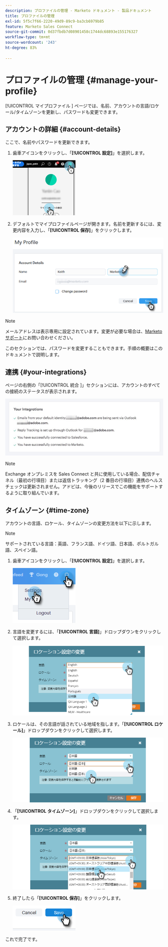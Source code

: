 ```yaml
---
description: プロファイルの管理 - Marketo ドキュメント - 製品ドキュメント
title: プロファイルの管理
exl-id: 5f5c7f66-2220-49d9-89c9-ba3cb6979b85
feature: Marketo Sales Connect
source-git-commit: 0d37fbdb7d08901458c1744dc68893e155176327
workflow-type: tm+mt
source-wordcount: '243'
ht-degree: 83%

---
```


# プロファイルの管理 {#manage-your-profile}

[!UICONTROL  マイプロファイル ] ページでは、名前、アカウントの言語/ロケール/タイムゾーンを更新し、パスワードも変更できます。

## アカウントの詳細 {#account-details}

ここで、名前やパスワードを更新できます。

1. 歯車アイコンをクリックし、「**[!UICONTROL 設定]**」を選択します。

   ![](assets/manage-your-profile-1.png)

1. デフォルトでマイプロファイルページが開きます。名前を更新するには、変更内容を入力し、「**[!UICONTROL 保存]**」をクリックします。

   ![](assets/manage-your-profile-2.png)

>[!NOTE]
>
>メールアドレスは表示専用に設定されています。変更が必要な場合は、[Marketo サポート](https://nation.marketo.com/t5/Support/ct-p/Support)にお問い合わせください。

このセクションでは、パスワードを変更することもできます。手順の概要はこのドキュメントで説明します。

## 連携 {#your-integrations}

ページの右側の「[!UICONTROL  統合 ]」セクションには、アカウントのすべての接続のステータスが表示されます。

![](assets/manage-your-profile-3.png)

>[!NOTE]
>
>Exchange オンプレミスを Sales Connect と共に使用している場合、配信チャネル（最初の行項目）または返信トラッキング（2 番目の行項目）連携のヘルスチェックは更新されません。アドビは、今後のリリースでこの機能をサポートするように取り組んでいます。

## タイムゾーン {#time-zone}

アカウントの言語、ロケール、タイムゾーンの変更方法を以下に示します。

>[!NOTE]
>
>サポートされている言語：英語、フランス語、ドイツ語、日本語、ポルトガル語、スペイン語。

1. 歯車アイコンをクリックし、「**[!UICONTROL 設定]**」を選択します。

   ![](assets/manage-your-profile-4.png)

1. 言語を変更するには、「**[!UICONTROL 言語]**」ドロップダウンをクリックして選択します。

   ![](assets/manage-your-profile-5.png)

1. ロケールは、その言語が話されている地域を指します。「**[!UICONTROL ロケール]**」ドロップダウンをクリックして選択します。

   ![](assets/manage-your-profile-6.png)

1. 「**[!UICONTROL タイムゾーン]**」ドロップダウンをクリックして選択します。

   ![](assets/manage-your-profile-7.png)

1. 終了したら「**[!UICONTROL 保存]**」をクリックします。

   ![](assets/manage-your-profile-8.png)

これで完了です。
